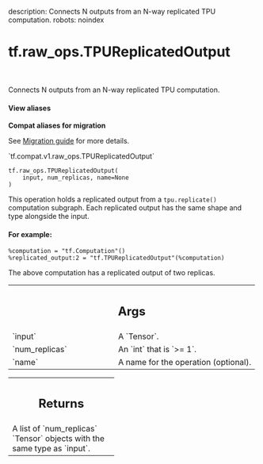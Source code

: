 description: Connects N outputs from an N-way replicated TPU computation.
robots: noindex

# tf.raw_ops.TPUReplicatedOutput

<!-- Insert buttons and diff -->

<table class="tfo-notebook-buttons tfo-api nocontent" align="left">

</table>



Connects N outputs from an N-way replicated TPU computation.

<section class="expandable">
  <h4 class="showalways">View aliases</h4>
  <p>
<b>Compat aliases for migration</b>
<p>See
<a href="https://www.tensorflow.org/guide/migrate">Migration guide</a> for
more details.</p>
<p>`tf.compat.v1.raw_ops.TPUReplicatedOutput`</p>
</p>
</section>

<pre class="devsite-click-to-copy prettyprint lang-py tfo-signature-link">
<code>tf.raw_ops.TPUReplicatedOutput(
    input, num_replicas, name=None
)
</code></pre>



<!-- Placeholder for "Used in" -->

This operation holds a replicated output from a `tpu.replicate()` computation subgraph.
Each replicated output has the same shape and type alongside the input.

#### For example:


```
%computation = "tf.Computation"()
%replicated_output:2 = "tf.TPUReplicatedOutput"(%computation)
```
The above computation has a replicated output of two replicas.

<!-- Tabular view -->
 <table class="responsive fixed orange">
<colgroup><col width="214px"><col></colgroup>
<tr><th colspan="2"><h2 class="add-link">Args</h2></th></tr>

<tr>
<td>
`input`
</td>
<td>
A `Tensor`.
</td>
</tr><tr>
<td>
`num_replicas`
</td>
<td>
An `int` that is `>= 1`.
</td>
</tr><tr>
<td>
`name`
</td>
<td>
A name for the operation (optional).
</td>
</tr>
</table>



<!-- Tabular view -->
 <table class="responsive fixed orange">
<colgroup><col width="214px"><col></colgroup>
<tr><th colspan="2"><h2 class="add-link">Returns</h2></th></tr>
<tr class="alt">
<td colspan="2">
A list of `num_replicas` `Tensor` objects with the same type as `input`.
</td>
</tr>

</table>


